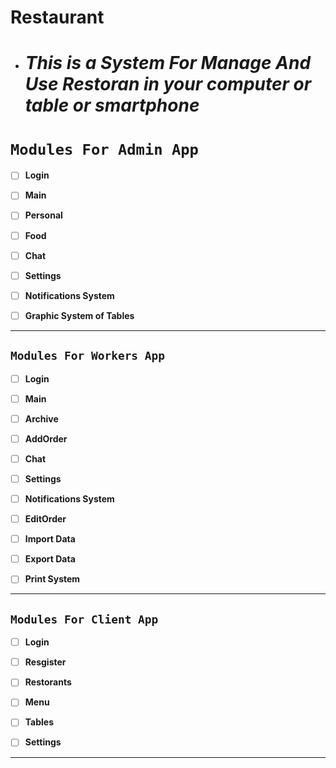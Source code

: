 # Restaurant
- #  _This is a System For Manage And Use Restoran in your computer or table or smartphone_


# `Modules For Admin App`

- [ ] **Login**

- [ ] **Main**

- [ ] **Personal**

- [ ] **Food**

- [ ] **Chat**

- [ ] **Settings**

- [ ] **Notifications System**

- [ ] **Graphic System of Tables** 

---------------------------------------------


## `Modules For Workers App`

- [ ] **Login**

- [ ] **Main**

- [ ] **Archive**

- [ ] **AddOrder**

- [ ] **Chat**

- [ ] **Settings**

- [ ] **Notifications System**

- [ ] **EditOrder**

- [ ] **Import Data**

- [ ] **Export Data**

- [ ] **Print System**

---------------------------------------------

## `Modules For Client App`

- [ ] **Login**

- [ ] **Resgister**

- [ ] **Restorants**

- [ ] **Menu**

- [ ] **Tables**

- [ ] **Settings**

---------------------------------------------
